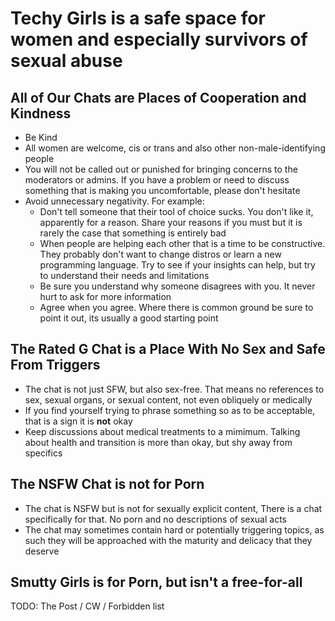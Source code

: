 # Techy Girls is a safe space for women and especially survivors of sexual abuse


## All of Our Chats are Places of Cooperation and Kindness

* Be Kind
* All women are welcome, cis or trans and also other non-male-identifying people
* You will not be called out or punished for bringing concerns to the moderators or admins. If you have a problem or need to discuss something that is making you uncomfortable, please don't hesitate
* Avoid unnecessary negativity. For example:
  * Don't tell someone that their tool of choice sucks. You don't like it, apparently for a reason. Share your reasons if you must but it is rarely the case that something is entirely bad
  * When people are helping each other that is a time to be constructive. They probably don't want to change distros or learn a new programming language. Try to see if your insights can help, but try to understand their needs and limitations
  * Be sure you understand why someone disagrees with you. It never hurt to ask for more information
  * Agree when you agree. Where there is common ground be sure to point it out, its usually a good starting point


## The Rated G Chat is a Place With No Sex and Safe From Triggers

* The chat is not just SFW, but also sex-free. That means no references to sex, sexual organs, or sexual content, not even obliquely or medically
* If you find yourself trying to phrase something so as to be acceptable, that is a sign it is **not** okay
* Keep discussions about medical treatments to a mimimum. Talking about health and transition is more than okay, but shy away from specifics

## The NSFW Chat is not for Porn

* The chat is NSFW but is not for sexually explicit content, There is a chat specifically for that. No porn and no descriptions of sexual acts
* The chat may sometimes contain hard or potentially triggering topics, as such they will be approached with the maturity and delicacy that they deserve


## Smutty Girls is for Porn, but isn't a free-for-all


TODO: The Post / CW / Forbidden list
